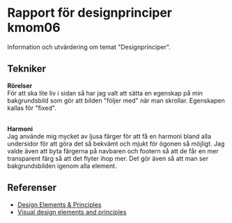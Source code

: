 ---
---
Rapport för designprinciper kmom06
=========================
Information och utvärdering om temat "Designprinciper".


Tekniker
-----------------------

**Rörelser**<br>
För att ska lite liv i sidan så har jag valt att sätta en egenskap på min bakgrundsbild som gör att bilden "följer med" när man skrollar. Egenskapen kallas för "fixed".<br><br>

**Harmoni**<br>
Jag använde mig mycket av ljusa färger för att få en harmoni bland alla undersidor för att göra det så bekvämt och mjukt för ögonen så möjligt. Jag valde även att byta färgerna på navbaren och footern så att de får en mer transparent färg så att det flyter ihop mer. Det gör även så att man ser bakgrundsbilden igenom alla element.



Referenser
-----------------------

* <a href="https://www.canva.com/learn/design-elements-principles/">Design Elements & Principles</a>
* <a href="https://en.wikipedia.org/wiki/Visual_design_elements_and_principles">Visual design elements and principles</a>